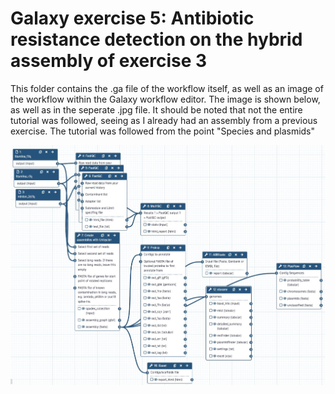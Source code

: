 # Galaxy exercise 5: Antibiotic resistance detection on the hybrid assembly of exercise 3
This folder contains the .ga file of the workflow itself, as well as an image of the workflow within the Galaxy workflow editor. The image is shown below, as well as in the seperate .jpg file. 
It should be noted that not the entire tutorial was followed, seeing as I already had an assembly from a previous exercise. The tutorial was followed from the point "Species and plasmids"


![Workflow_5](https://github.com/mgils4/Minor_Bioinformatics_NGS_Workflows_MvG/blob/main/WORKFLOWS/5.%20Antibiotic%20resistance%20detection%20on%20the%20hybrid%20assembly%20of%20exercise%203/Workflow%205.jpg)
